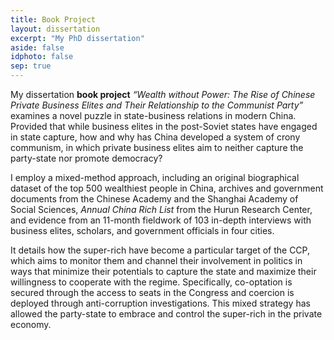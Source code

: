 ```yaml
---
title: Book Project
layout: dissertation
excerpt: "My PhD dissertation"
aside: false
idphoto: false
sep: true
---
```

My dissertation **book project** *“Wealth without Power: The Rise of Chinese Private Business Elites and Their Relationship to the Communist Party”* examines a novel puzzle in state-business relations in modern China. Provided that while business elites in the post-Soviet states have engaged in state capture, how and why has China developed a system of crony communism, in which private business elites aim to neither capture the party-state nor promote democracy? <br/>

I employ a mixed-method approach, including an original biographical dataset of the top 500 wealthiest people in China, archives and government documents from the Chinese Academy and the Shanghai Academy of Social Sciences, *Annual China Rich List* from the Hurun Research Center, and evidence from an 11-month fieldwork of 103 in-depth interviews with business elites, scholars, and government officials in four cities.

It details how the super-rich have become a particular target of the CCP, which aims to monitor them and channel their involvement in politics in ways that minimize their potentials to capture the state and maximize their willingness to cooperate with the regime. Specifically, co-optation is secured through the access to seats in the Congress and coercion is deployed through anti-corruption investigations. This mixed strategy has allowed the party-state to embrace and control the super-rich in the private economy.
